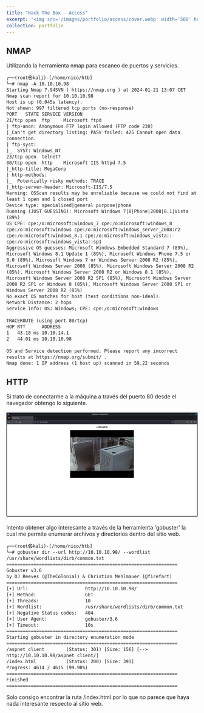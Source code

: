 ```yaml
---
title: "Hack The Box - Access"
excerpt: "<img src='/images/portfolio/access/cover.webp' width='500' height=auto><br/>Access is an 'Easy' difficulty machine, that highlights how machines associated with the physical security of an environment may not themselves be secure. Also highlighted is how accessible FTP/file shares can often lead to getting a foothold or lateral movement. It teaches techniques for identifying and exploiting saved credentials."
collection: portfolio
---
```


NMAP
------

Utilizando la herramienta nmap para escaneo de puertos y servicios.<br/>

    ┌──(root㉿kali)-[/home/nico/htb]
    └─# nmap -A 10.10.10.98
    Starting Nmap 7.94SVN ( https://nmap.org ) at 2024-01-21 13:07 CET
    Nmap scan report for 10.10.10.98
    Host is up (0.045s latency).
    Not shown: 997 filtered tcp ports (no-response)
    PORT   STATE SERVICE VERSION
    21/tcp open  ftp     Microsoft ftpd
    | ftp-anon: Anonymous FTP login allowed (FTP code 230)
    |_Can't get directory listing: PASV failed: 425 Cannot open data connection.
    | ftp-syst: 
    |_  SYST: Windows_NT
    23/tcp open  telnet?
    80/tcp open  http    Microsoft IIS httpd 7.5
    |_http-title: MegaCorp
    | http-methods: 
    |_  Potentially risky methods: TRACE
    |_http-server-header: Microsoft-IIS/7.5
    Warning: OSScan results may be unreliable because we could not find at least 1 open and 1 closed port
    Device type: specialized|general purpose|phone
    Running (JUST GUESSING): Microsoft Windows 7|8|Phone|2008|8.1|Vista (89%)
    OS CPE: cpe:/o:microsoft:windows_7 cpe:/o:microsoft:windows_8 cpe:/o:microsoft:windows cpe:/o:microsoft:windows_server_2008:r2 cpe:/o:microsoft:windows_8.1 cpe:/o:microsoft:windows_vista::- cpe:/o:microsoft:windows_vista::sp1
    Aggressive OS guesses: Microsoft Windows Embedded Standard 7 (89%), Microsoft Windows 8.1 Update 1 (89%), Microsoft Windows Phone 7.5 or 8.0 (89%), Microsoft Windows 7 or Windows Server 2008 R2 (85%), Microsoft Windows Server 2008 (85%), Microsoft Windows Server 2008 R2 (85%), Microsoft Windows Server 2008 R2 or Windows 8.1 (85%), Microsoft Windows Server 2008 R2 SP1 (85%), Microsoft Windows Server 2008 R2 SP1 or Windows 8 (85%), Microsoft Windows Server 2008 SP1 or Windows Server 2008 R2 (85%)
    No exact OS matches for host (test conditions non-ideal).
    Network Distance: 2 hops
    Service Info: OS: Windows; CPE: cpe:/o:microsoft:windows

    TRACEROUTE (using port 80/tcp)
    HOP RTT      ADDRESS
    1   43.18 ms 10.10.14.1
    2   44.01 ms 10.10.10.98

    OS and Service detection performed. Please report any incorrect results at https://nmap.org/submit/ .
    Nmap done: 1 IP address (1 host up) scanned in 59.22 seconds

HTTP
------

Si trato de conectarme a la máquina a través del puerto 80 desde el navegador obtengo lo siguiente.<br/><br/>
<img src='/images/portfolio/access/http.png' width='700' height=auto><br/><br/>
Intento obtener algo interesante a través de la herramienta 'gobuster' la cual me permite enumerar archivos y directorios dentro del sitio web.<br/>

    ┌──(root㉿kali)-[/home/nico/htb]
    └─# gobuster dir --url http://10.10.10.98/ --wordlist /usr/share/wordlists/dirb/common.txt
    ===============================================================
    Gobuster v3.6
    by OJ Reeves (@TheColonial) & Christian Mehlmauer (@firefart)
    ===============================================================
    [+] Url:                     http://10.10.10.98/
    [+] Method:                  GET
    [+] Threads:                 10
    [+] Wordlist:                /usr/share/wordlists/dirb/common.txt
    [+] Negative Status codes:   404
    [+] User Agent:              gobuster/3.6
    [+] Timeout:                 10s
    ===============================================================
    Starting gobuster in directory enumeration mode
    ===============================================================
    /aspnet_client        (Status: 301) [Size: 156] [--> http://10.10.10.98/aspnet_client/]
    /index.html           (Status: 200) [Size: 391]
    Progress: 4614 / 4615 (99.98%)
    ===============================================================
    Finished
    ===============================================================
    
Solo consigo encontrar la ruta /index.html por lo que no parece que haya nada interesante respecto al sitio web.
